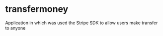 # transfermoney
Application in which was used the Stripe SDK to allow users make transfer to anyone

